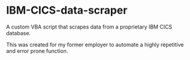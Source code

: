 # IBM-CICS-data-scraper

A custom VBA script that scrapes data from a proprietary IBM CICS database. 

This was created for my former employer to automate a highly repetitive and error prone function.
